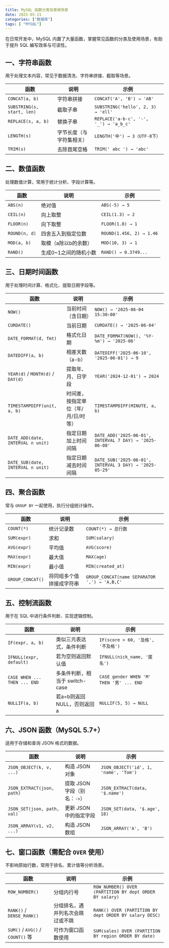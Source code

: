 ```yaml
---
title: MySQL 函数分类及使用场景  
date: 2025-05-21
categories: ["数据库"]
tags: [ "MYSQL"]  
---
```


在日常开发中，MySQL 内置了大量函数，掌握常见函数的分类及使用场景，有助于提升 SQL 编写效率与可读性。

## 一、字符串函数

用于处理文本内容，常见于数据清洗、字符串拼接、截取等场景。

| 函数            | 说明                        | 示例                                  |
|-----------------|-----------------------------|---------------------------------------|
| `CONCAT(a, b)`  | 字符串拼接                  | `CONCAT('A', 'B') → 'AB'`             |
| `SUBSTRING(s, start, len)` | 截取子串       | `SUBSTRING('hello', 2, 3) → 'ell'`    |
| `REPLACE(s, a, b)` | 替换子串                 | `REPLACE('a-b-c', '-', '_') → 'a_b_c'`|
| `LENGTH(s)`     | 字节长度（与字符集相关）     | `LENGTH('中') → 3（UTF-8下）`          |
| `TRIM(s)`       | 去除首尾空格                | `TRIM(' abc ') → 'abc'`               |


## 二、数值函数

处理数值计算，常用于统计分析、字段计算等。

| 函数           | 说明                        | 示例                          |
|----------------|-----------------------------|-------------------------------|
| `ABS(n)`       | 绝对值                       | `ABS(-5) → 5`                 |
| `CEIL(n)`      | 向上取整                     | `CEIL(1.3) → 2`               |
| `FLOOR(n)`     | 向下取整                     | `FLOOR(1.8) → 1`              |
| `ROUND(n, d)`  | 四舍五入到指定位数           | `ROUND(1.456, 2) → 1.46`      |
| `MOD(a, b)`    | 取模（a除以b的余数）         | `MOD(10, 3) → 1`              |
| `RAND()`       | 生成0~1之间的随机小数        | `RAND() → 0.3749...`          |


## 三、日期时间函数

用于处理时间计算、格式化、提取日期字段等。

| 函数                          | 说明                                | 示例                                          |
|-------------------------------|-------------------------------------|-----------------------------------------------|
| `NOW()`                       | 当前时间（含日期）                   | `NOW() → '2025-06-04 15:30:00'`               |
| `CURDATE()`                   | 当前日期                            | `CURDATE() → '2025-06-04'`                    |
| `DATE_FORMAT(d, fmt)`         | 格式化日期                          | `DATE_FORMAT(NOW(), '%Y-%m') → '2025-06'`     |
| `DATEDIFF(a, b)`              | 相差天数（a-b）                     | `DATEDIFF('2025-06-10', '2025-06-01') → 9`    |
| `YEAR(d)` / `MONTH(d)` / `DAY(d)` | 提取年、月、日字段             | `YEAR('2024-12-01') → 2024`                   |
| `TIMESTAMPDIFF(unit, a, b)`   | 时间差，按指定单位（年/月/日/时等） | `TIMESTAMPDIFF(MINUTE, a, b)`                 |
| `DATE_ADD(date, INTERVAL n unit)` | 指定日期加上时间间隔            | `DATE_ADD('2025-06-01', INTERVAL 7 DAY) → '2025-06-08'` |
| `DATE_SUB(date, INTERVAL n unit)` | 指定日期减去时间间隔            | `DATE_SUB('2025-06-01', INTERVAL 3 DAY) → '2025-05-29'` |


## 四、聚合函数

常与 `GROUP BY` 一起使用，执行分组统计操作。

| 函数             | 说明                                | 示例                                                 |
|------------------|-------------------------------------|------------------------------------------------------|
| `COUNT(*)`       | 统计记录数                          | `COUNT(*) → 总行数`                                  |
| `SUM(expr)`      | 求和                                | `SUM(salary)`                                        |
| `AVG(expr)`      | 平均值                              | `AVG(score)`                                         |
| `MAX(expr)`      | 最大值                              | `MAX(age)`                                           |
| `MIN(expr)`      | 最小值                              | `MIN(created_at)`                                    |
| `GROUP_CONCAT()` | 将同组多个值拼接成字符串            | `GROUP_CONCAT(name SEPARATOR ',') → 'A,B,C'`         |


## 五、控制流函数

用于在 SQL 中进行条件判断、实现逻辑控制。

| 函数                          | 说明                            | 示例                                       |
|-------------------------------|-----------------------------------|--------------------------------------------|
| `IF(expr, a, b)`              | 类似三元表达式，条件判断         | `IF(score > 60, '及格', '不及格')`          |
| `IFNULL(expr, default)`       | 若为空则返回默认值               | `IFNULL(nick_name, '匿名')`                |
| `CASE WHEN ... THEN ... END`  | 多条件判断，相当于 switch-case  | `CASE gender WHEN 'M' THEN '男' ... END`   |
| `NULLIF(a, b)`                | 若a=b则返回NULL，否则返回a       | `NULLIF(5, 5) → NULL`                      |


## 六、JSON 函数（MySQL 5.7+）

适用于存储和查询 JSON 格式的数据。

| 函数                       | 说明                              | 示例                                           |
|----------------------------|-------------------------------------|------------------------------------------------|
| `JSON_OBJECT(k, v, ...)`   | 构造 JSON 对象                    | `JSON_OBJECT('id', 1, 'name', 'Tom')`         |
| `JSON_EXTRACT(json, path)` | 提取 JSON 字段（别名：`->`）      | `JSON_EXTRACT(data, '$.name')`                |
| `JSON_SET(json, path, val)`| 更新 JSON 中的指定字段             | `JSON_SET(data, '$.age', 18)`                 |
| `JSON_ARRAY(v1, v2, ...)`  | 构造 JSON 数组                    | `JSON_ARRAY('A', 'B')`                        |


## 七、窗口函数（需配合 `OVER` 使用）

不影响原始行数，常用于排名、累计值等分析场景。

| 函数                     | 说明                           | 示例                                                         |
|--------------------------|--------------------------------|--------------------------------------------------------------|
| `ROW_NUMBER()`           | 分组内行号                     | `ROW_NUMBER() OVER (PARTITION BY dept ORDER BY salary)`      |
| `RANK()` / `DENSE_RANK()`| 分组排名，遇并列名次会跳过或不跳 | `RANK() OVER (PARTITION BY dept ORDER BY salary DESC)`       |
| `SUM()` / `AVG()` / `COUNT()` 等 | 可作为窗口函数使用     | `SUM(sales) OVER (PARTITION BY region ORDER BY date)`        |
